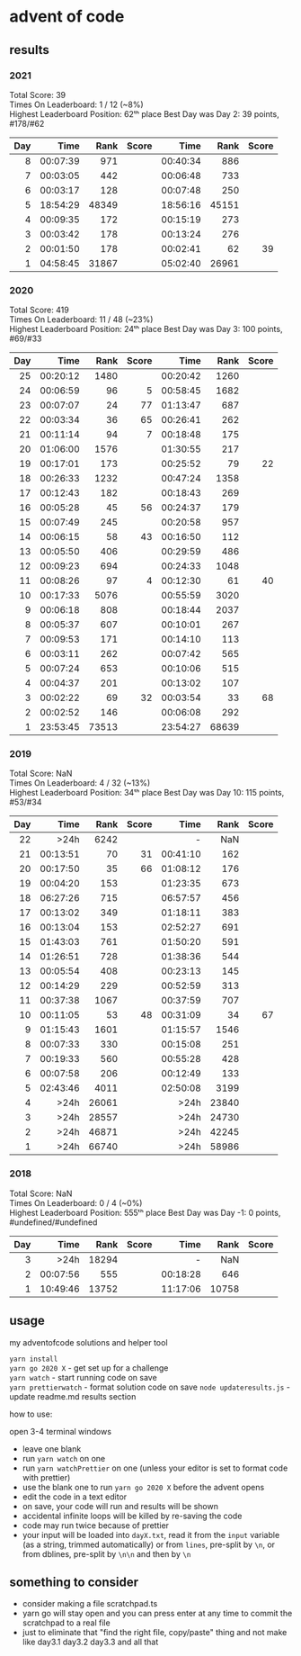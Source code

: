 # advent of code

## results

<!-- start-results -->

### 2021

Total Score: 39  
Times On Leaderboard: 1 / 12 (~8%)  
Highest Leaderboard Position: 62ᵗʰ place
Best Day was Day 2: 39 points, #178/#62

| Day |     Time |  Rank | Score |     Time |  Rank | Score |
| --: | -------: | ----: | ----: | -------: | ----: | ----: |
|   8 | 00:07:39 |   971 |       | 00:40:34 |   886 |       |
|   7 | 00:03:05 |   442 |       | 00:06:48 |   733 |       |
|   6 | 00:03:17 |   128 |       | 00:07:48 |   250 |       |
|   5 | 18:54:29 | 48349 |       | 18:56:16 | 45151 |       |
|   4 | 00:09:35 |   172 |       | 00:15:19 |   273 |       |
|   3 | 00:03:42 |   178 |       | 00:13:24 |   276 |       |
|   2 | 00:01:50 |   178 |       | 00:02:41 |    62 |    39 |
|   1 | 04:58:45 | 31867 |       | 05:02:40 | 26961 |       |

### 2020

Total Score: 419  
Times On Leaderboard: 11 / 48 (~23%)  
Highest Leaderboard Position: 24ᵗʰ place
Best Day was Day 3: 100 points, #69/#33

| Day |     Time |  Rank | Score |     Time |  Rank | Score |
| --: | -------: | ----: | ----: | -------: | ----: | ----: |
|  25 | 00:20:12 |  1480 |       | 00:20:42 |  1260 |       |
|  24 | 00:06:59 |    96 |     5 | 00:58:45 |  1682 |       |
|  23 | 00:07:07 |    24 |    77 | 01:13:47 |   687 |       |
|  22 | 00:03:34 |    36 |    65 | 00:26:41 |   262 |       |
|  21 | 00:11:14 |    94 |     7 | 00:18:48 |   175 |       |
|  20 | 01:06:00 |  1576 |       | 01:30:55 |   217 |       |
|  19 | 00:17:01 |   173 |       | 00:25:52 |    79 |    22 |
|  18 | 00:26:33 |  1232 |       | 00:47:24 |  1358 |       |
|  17 | 00:12:43 |   182 |       | 00:18:43 |   269 |       |
|  16 | 00:05:28 |    45 |    56 | 00:24:37 |   179 |       |
|  15 | 00:07:49 |   245 |       | 00:20:58 |   957 |       |
|  14 | 00:06:15 |    58 |    43 | 00:16:50 |   112 |       |
|  13 | 00:05:50 |   406 |       | 00:29:59 |   486 |       |
|  12 | 00:09:23 |   694 |       | 00:24:33 |  1048 |       |
|  11 | 00:08:26 |    97 |     4 | 00:12:30 |    61 |    40 |
|  10 | 00:17:33 |  5076 |       | 00:55:59 |  3020 |       |
|   9 | 00:06:18 |   808 |       | 00:18:44 |  2037 |       |
|   8 | 00:05:37 |   607 |       | 00:10:01 |   267 |       |
|   7 | 00:09:53 |   171 |       | 00:14:10 |   113 |       |
|   6 | 00:03:11 |   262 |       | 00:07:42 |   565 |       |
|   5 | 00:07:24 |   653 |       | 00:10:06 |   515 |       |
|   4 | 00:04:37 |   201 |       | 00:13:02 |   107 |       |
|   3 | 00:02:22 |    69 |    32 | 00:03:54 |    33 |    68 |
|   2 | 00:02:52 |   146 |       | 00:06:08 |   292 |       |
|   1 | 23:53:45 | 73513 |       | 23:54:27 | 68639 |       |

### 2019

Total Score: NaN  
Times On Leaderboard: 4 / 32 (~13%)  
Highest Leaderboard Position: 34ᵗʰ place
Best Day was Day 10: 115 points, #53/#34

| Day |     Time |  Rank | Score |     Time |  Rank | Score |
| --: | -------: | ----: | ----: | -------: | ----: | ----: |
|  22 |  &gt;24h |  6242 |       |        - |   NaN |       |
|  21 | 00:13:51 |    70 |    31 | 00:41:10 |   162 |       |
|  20 | 00:17:50 |    35 |    66 | 01:08:12 |   176 |       |
|  19 | 00:04:20 |   153 |       | 01:23:35 |   673 |       |
|  18 | 06:27:26 |   715 |       | 06:57:57 |   456 |       |
|  17 | 00:13:02 |   349 |       | 01:18:11 |   383 |       |
|  16 | 00:13:04 |   153 |       | 02:52:27 |   691 |       |
|  15 | 01:43:03 |   761 |       | 01:50:20 |   591 |       |
|  14 | 01:26:51 |   728 |       | 01:38:36 |   544 |       |
|  13 | 00:05:54 |   408 |       | 00:23:13 |   145 |       |
|  12 | 00:14:29 |   229 |       | 00:52:59 |   313 |       |
|  11 | 00:37:38 |  1067 |       | 00:37:59 |   707 |       |
|  10 | 00:11:05 |    53 |    48 | 00:31:09 |    34 |    67 |
|   9 | 01:15:43 |  1601 |       | 01:15:57 |  1546 |       |
|   8 | 00:07:33 |   330 |       | 00:15:08 |   251 |       |
|   7 | 00:19:33 |   560 |       | 00:55:28 |   428 |       |
|   6 | 00:07:58 |   206 |       | 00:12:49 |   133 |       |
|   5 | 02:43:46 |  4011 |       | 02:50:08 |  3199 |       |
|   4 |  &gt;24h | 26061 |       |  &gt;24h | 23840 |       |
|   3 |  &gt;24h | 28557 |       |  &gt;24h | 24730 |       |
|   2 |  &gt;24h | 46871 |       |  &gt;24h | 42245 |       |
|   1 |  &gt;24h | 66740 |       |  &gt;24h | 58986 |       |

### 2018

Total Score: NaN  
Times On Leaderboard: 0 / 4 (~0%)  
Highest Leaderboard Position: 555ᵗʰ place
Best Day was Day -1: 0 points, #undefined/#undefined

| Day |     Time |  Rank | Score |     Time |  Rank | Score |
| --: | -------: | ----: | ----: | -------: | ----: | ----: |
|   3 |  &gt;24h | 18294 |       |        - |   NaN |       |
|   2 | 00:07:56 |   555 |       | 00:18:28 |   646 |       |
|   1 | 10:49:46 | 13752 |       | 11:17:06 | 10758 |       |

<!-- end-results -->

## usage

my adventofcode solutions and helper tool

`yarn install`  
`yarn go 2020 X` - get set up for a challenge  
`yarn watch` - start running code on save  
`yarn prettierwatch` - format solution code on save
`node updateresults.js` - update readme.md results section

how to use:

open 3-4 terminal windows

- leave one blank
- run `yarn watch` on one
- run `yarn watchPrettier` on one (unless your editor is set to format code with prettier)
- use the blank one to run `yarn go 2020 X` before the advent opens
- edit the code in a text editor
- on save, your code will run and results will be shown
- accidental infinite loops will be killed by re-saving the code
- code may run twice because of prettier
- your input will be loaded into `dayX.txt`, read it from the `input` variable (as a string, trimmed automatically) or from `lines`, pre-split by `\n`, or from dblines, pre-split by `\n\n` and then by `\n`

## something to consider

- consider making a file scratchpad.ts
- yarn go will stay open and you can press enter at any time to commit the scratchpad to a real file
- just to eliminate that "find the right file, copy/paste" thing and not make like day3.1 day3.2 day3.3 and all that
